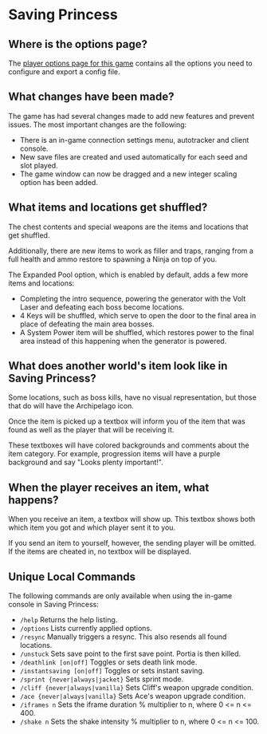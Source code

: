 # Saving Princess

## Where is the options page?

The [player options page for this game](../player-options) contains all the options you need to configure and export a config file.

## What changes have been made?

The game has had several changes made to add new features and prevent issues. The most important changes are the following:
- There is an in-game connection settings menu, autotracker and client console.
- New save files are created and used automatically for each seed and slot played.
- The game window can now be dragged and a new integer scaling option has been added.

## What items and locations get shuffled?

The chest contents and special weapons are the items and locations that get shuffled.

Additionally, there are new items to work as filler and traps, ranging from a full health and ammo restore to spawning a Ninja on top of you.

The Expanded Pool option, which is enabled by default, adds a few more items and locations:
- Completing the intro sequence, powering the generator with the Volt Laser and defeating each boss become locations.
- 4 Keys will be shuffled, which serve to open the door to the final area in place of defeating the main area bosses.
- A System Power item will be shuffled, which restores power to the final area instead of this happening when the generator is powered.

## What does another world's item look like in Saving Princess?

Some locations, such as boss kills, have no visual representation, but those that do will have the Archipelago icon.

Once the item is picked up a textbox will inform you of the item that was found as well as the player that will be receiving it.

These textboxes will have colored backgrounds and comments about the item category.
For example, progression items will have a purple background and say "Looks plenty important!".

## When the player receives an item, what happens?

When you receive an item, a textbox will show up.
This textbox shows both which item you got and which player sent it to you.

If you send an item to yourself, however, the sending player will be omitted.
If the items are cheated in, no textbox will be displayed.

## Unique Local Commands

The following commands are only available when using the in-game console in Saving Princess:
- `/help` Returns the help listing.
- `/options` Lists currently applied options.
- `/resync` Manually triggers a resync. This also resends all found locations.
- `/unstuck` Sets save point to the first save point. Portia is then killed.
- `/deathlink [on|off]` Toggles or sets death link mode.
- `/instantsaving [on|off]` Toggles or sets instant saving.
- `/sprint {never|always|jacket}` Sets sprint mode.
- `/cliff {never|always|vanilla}` Sets Cliff's weapon upgrade condition.
- `/ace {never|always|vanilla}` Sets Ace's weapon upgrade condition.
- `/iframes n` Sets the iframe duration % multiplier to n, where 0 <= n <= 400.
- `/shake n` Sets the shake intensity % multiplier to n, where 0 <= n <= 100.
